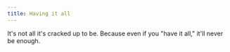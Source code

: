 ```yaml
---
title: Having it all
---
```


It's not all it's cracked up to be. Because even if you "have it all," it'll never be enough.
